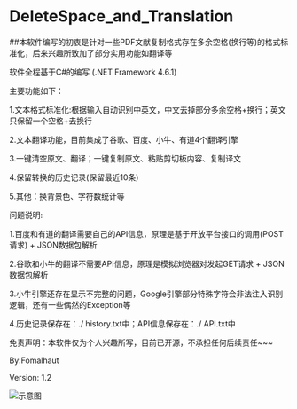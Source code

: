 # DeleteSpace_and_Translation

##本软件编写的初衷是针对一些PDF文献复制格式存在多余空格(换行等)的格式标准化，后来兴趣所致加了部分实用功能如翻译等

软件全程基于C#的编写 (.NET Framework 4.6.1)

主要功能如下：

1.文本格式标准化:根据输入自动识别中英文，中文去掉部分多余空格+换行；英文只保留一个空格+去换行

2.文本翻译功能，目前集成了谷歌、百度、小牛、有道4个翻译引擎

3.一键清空原文、翻译；一键复制原文、粘贴剪切板内容、复制译文

4.保留转换的历史记录(保留最近10条)

5.其他：换背景色、字符数统计等

问题说明:

1.百度和有道的翻译需要自己的API信息，原理是基于开放平台接口的调用(POST请求) + JSON数据包解析

2.谷歌和小牛的翻译不需要API信息，原理是模拟浏览器对发起GET请求 + JSON数据包解析

3.小牛引擎还存在显示不完整的问题，Google引擎部分特殊字符会非法注入识别逻辑，还有一些偶然的Exception等

4.历史记录保存在：./ history.txt中；API信息保存在：./ API.txt中

免责声明：本软件仅为个人兴趣所写，目前已开源，不承担任何后续责任~~~

By:Fomalhaut

Version: 1.2

![示意图](https://user-images.githubusercontent.com/53938635/157469334-5efa64b6-d42d-4f69-abdf-a9027bdd881f.jpg)
